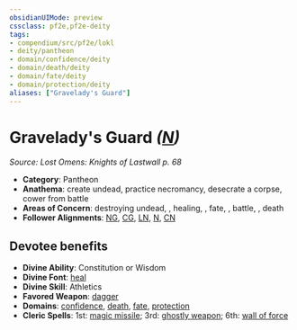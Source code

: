 ```yaml
---
obsidianUIMode: preview
cssclass: pf2e,pf2e-deity
tags:
- compendium/src/pf2e/lokl
- deity/pantheon
- domain/confidence/deity
- domain/death/deity
- domain/fate/deity
- domain/protection/deity
aliases: ["Gravelady's Guard"]
---
```

# Gravelady's Guard *([N](rules/traits/neutral-b1.md))*  
*Source: Lost Omens: Knights of Lastwall p. 68*  

- **Category**: Pantheon
- **Anathema**: create undead, practice necromancy, desecrate a corpse, cower from battle
- **Areas of Concern**: destroying undead, , healing, , fate, , battle, , death
- **Follower Alignments**: [NG](rules/traits/neutral-good-b1.md), [CG](rules/traits/chaotic-good-b1.md), [LN](rules/traits/lawful-neutral-b1.md), [N](rules/traits/neutral-b1.md), [CN](rules/traits/chaotic-neutral-b1.md)

## Devotee benefits

- **Divine Ability**: Constitution or Wisdom
- **Divine Font**: [heal](compendium/spells/heal.md)
- **Divine Skill**: Athletics
- **Favored Weapon**: [dagger](compendium/equipment/items/dagger.md)
- **Domains**: [confidence](compendium/setting/domains.md#Confidence), [death](compendium/setting/domains.md#Death), [fate](compendium/setting/domains.md#Fate), [protection](compendium/setting/domains.md#Protection)
- **Cleric Spells**: 1st: [magic missile](compendium/spells/magic-missile.md); 3rd: [ghostly weapon](compendium/spells/ghostly-weapon.md); 6th: [wall of force](compendium/spells/wall-of-force.md)